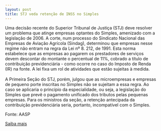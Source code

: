 ```yaml
---
layout: post
title: STJ veda retenção de INSS no Simples
---
```

<p>Uma decisão recente do Superior Tribunal de Justiça (STJ) deve resolver um problema que atinge empresas optantes do Simples, amenizado com a legislação de 2006. A corte, num processo do Sindicato Nacional das Empresas de Aviação Agrícola (Sindag), determinou que empresas nesse regime não entram na regra da Lei nº 8. 212, de 1991. Esta norma estabelece que as empresas ao pagarem os prestadores de serviços devem descontar do montante o percentual de 11%, cobrado a título de contribuição previdenciária - como ocorre no caso do Imposto de Renda (IR) na fonte. A lei fixa um rol de atividades que estão sujeitas à medida.<br /><br />A Primeira Seção do STJ, porém, julgou que as microempresas e empresas de pequeno porte inscritas no Simples não se sujeitam a essa regra. Ao caso se aplicaria o princípio da especialidade, ou seja, a legislação do Simples que prevê o pagamento unificado dos tributos pelas pequenas empresas. Para os ministros da seção, a retenção antecipada da contribuição previdenciária seria, portanto, incompatível com o Simples. </p><p>Fonte: AASP</p><p><a href="http://www.aasp.org.br/aasp/imprensa/clipping/cli_noticia.asp?idnot=6451" target="_blank">Saiba mais </a></p>
